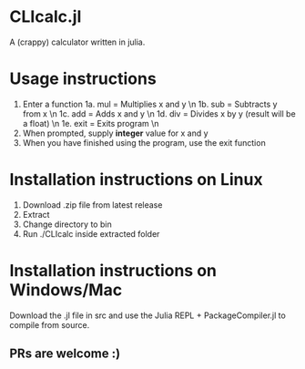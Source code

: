 # CLIcalc.jl
A (crappy) calculator written in julia. 

# Usage instructions
1. Enter a function
   1a. mul = Multiplies x and y \n
   1b. sub = Subtracts y from x \n
   1c. add = Adds x and y \n
   1d. div = Divides x by y (result will be a float) \n
   1e. exit = Exits program \n
2. When prompted, supply **integer** value for x and y
3. When you have finished using the program, use the exit function

# Installation instructions on Linux
1. Download .zip file from latest release
2. Extract
3. Change directory to bin
3. Run ./CLIcalc inside extracted folder

# Installation instructions on Windows/Mac
Download the .jl file in src and use the Julia REPL + PackageCompiler.jl to compile from source.

## PRs are welcome :)
